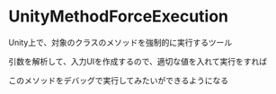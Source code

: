# UnityMethodForceExecution

Unity上で、対象のクラスのメソッドを強制的に実行するツール

引数を解析して、入力UIを作成するので、適切な値を入れて実行をすれば

このメソッドをデバッグで実行してみたいができるようになる
